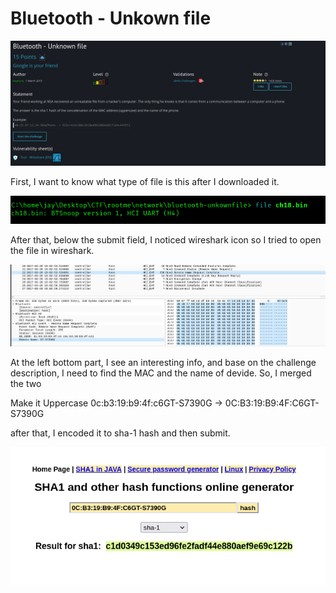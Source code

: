 # Bluetooth - Unkown file

![image](image.png)

First, I want to know what type of file is this after I downloaded it.

![Alt text](image-1.png)

After that, below the submit field, I noticed wireshark icon so I tried to open the file in wireshark.

![image-2](image-2.png)

At the left bottom part, I see an interesting info, and base on the challenge description, I need to find the MAC and the name of devide. So, I merged the two

Make it Uppercase
0c:b3:19:b9:4f:c6GT-S7390G -> 0C:B3:19:B9:4F:C6GT-S7390G

after that, I encoded it to sha-1 hash and then submit.

![img](image-3.png)
